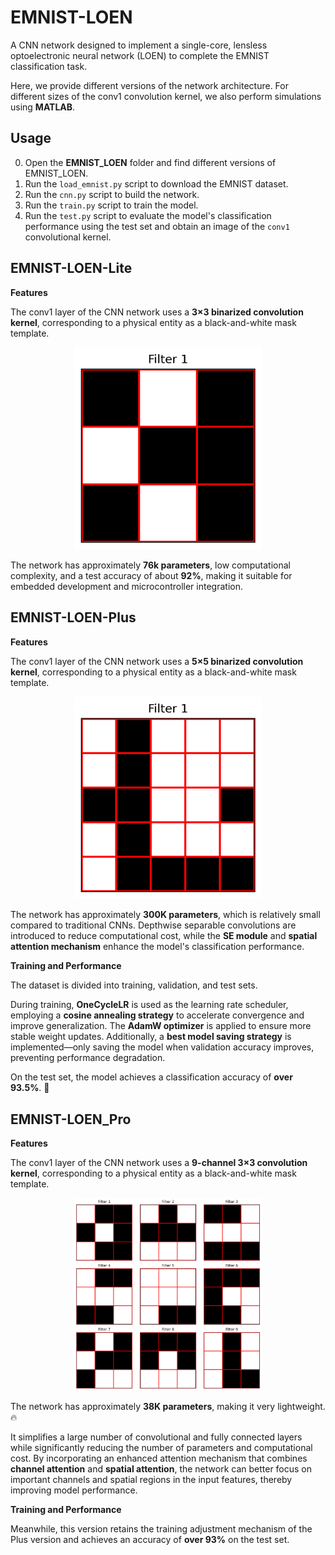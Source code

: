# EMNIST-LOEN

A CNN network designed to implement a single-core, lensless optoelectronic neural network (LOEN) to complete the EMNIST classification task.

Here, we provide different versions of the network architecture. For different sizes of the conv1 convolution kernel, we also perform simulations using **MATLAB**.

## Usage

0. Open the **EMNIST_LOEN** folder and find different versions of EMNIST_LOEN.
1. Run the `load_emnist.py` script to download the EMNIST dataset.  
2. Run the `cnn.py` script to build the network.  
3. Run the `train.py` script to train the model.  
4. Run the `test.py` script to evaluate the model's classification performance using the test set and obtain an image of the `conv1` convolutional kernel.

## EMNIST-LOEN-Lite

****Features****

The conv1 layer of the CNN network uses a **3×3 binarized convolution kernel**, corresponding to a physical entity as a black-and-white mask template.  

<p align="center">
  <img src="images/lite_conv1_filter.png" alt="conv1 filter" width="300" />
</p>

The network has approximately **76k parameters**, low computational complexity, and a test accuracy of about **92%**, making it suitable for embedded development and microcontroller integration.

## EMNIST-LOEN-Plus

****Features****

The conv1 layer of the CNN network uses a **5×5 binarized convolution kernel**, corresponding to a physical entity as a black-and-white mask template.  

<p align="center">
  <img src="images/plus_conv1_filter.png" alt="conv1 filter" width="300" />
</p>

The network has approximately **300K parameters**, which is relatively small compared to traditional CNNs. Depthwise separable convolutions are introduced to reduce computational cost, while the **SE module** and **spatial attention mechanism** enhance the model's classification performance.

****Training and Performance****

The dataset is divided into training, validation, and test sets.  

During training, **OneCycleLR** is used as the learning rate scheduler, employing a **cosine annealing strategy** to accelerate convergence and improve generalization. The **AdamW optimizer** is applied to ensure more stable weight updates.  Additionally, a **best model saving strategy** is implemented—only saving the model when validation accuracy improves, preventing performance degradation.  

On the test set, the model achieves a classification accuracy of **over 93.5%**. 🚀

## EMNIST-LOEN_Pro

****Features****

The conv1 layer of the CNN network uses a **9-channel 3×3 convolution kernel**, corresponding to a physical entity as a black-and-white mask template.

<p align="center">
  <img src="images/pro_conv1_filter.png" alt="conv1 filter" width="300" />
</p>

The network has approximately **38K parameters**, making it very lightweight.🔥

It simplifies a large number of convolutional and fully connected layers while significantly reducing the number of parameters and computational cost. By incorporating an enhanced attention mechanism that combines **channel attention** and **spatial attention**, the network can better focus on important channels and spatial regions in the input features, thereby improving model performance.

****Training and Performance****

Meanwhile, this version retains the training adjustment mechanism of the Plus version and achieves an accuracy of **over 93%** on the test set.


